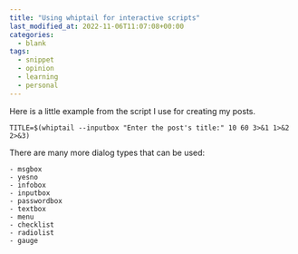 ```yaml
---
title: "Using whiptail for interactive scripts"
last_modified_at: 2022-11-06T11:07:08+00:00
categories:
  - blank
tags:
  - snippet
  - opinion
  - learning
  - personal
---
```


Here is a little example from the script I use for creating my posts. 

```
TITLE=$(whiptail --inputbox "Enter the post's title:" 10 60 3>&1 1>&2 2>&3)
```

There are many more dialog types that can be used:

	- msgbox
	- yesno
	- infobox
	- inputbox
	- passwordbox
	- textbox
	- menu 
	- checklist
	- radiolist
	- gauge 
